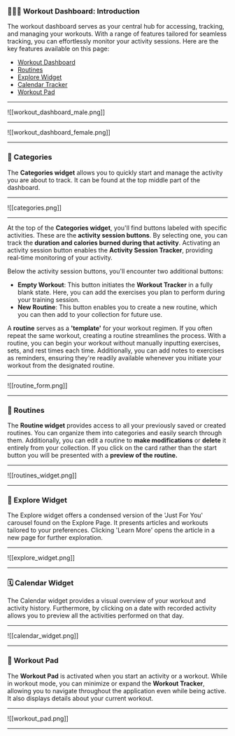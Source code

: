 ### 💁🏻‍♂️ Workout Dashboard: Introduction
The workout dashboard serves as your central hub for accessing, tracking, and managing your workouts. With a range of features tailored for seamless tracking, you can effortlessly monitor your activity sessions. Here are the key features available on this page:
- [Workout Dashboard](Workout%20Dashboard#👟%20Categories) 
- [Routines](Workout%20Dashboard#🔁%20Routines)
- [Explore Widget](Workout%20Dashboard#🧭%20Explore%20Widget)
- [Calendar Tracker](Workout%20Dashboard#🗓️%20Calendar%20Widget)
- [Workout Pad](Workout%20Dashboard#🥏%20Workout%20Pad)
___
![[workout_dashboard_male.png]]
___
![[workout_dashboard_female.png]]
___
### 👟 Categories 
The **Categories widget** allows you to quickly start and manage the activity you are about to track. It can be found at the top middle part of the dashboard.
___
![[categories.png]]
___
At the top of the **Categories widget**, you'll find buttons labeled with specific activities. These are the **activity session buttons**. By selecting one, you can track the **duration and calories burned during that activity**. Activating an activity session button enables the **Activity Session Tracker**, providing real-time monitoring of your activity.

Below the activity session buttons, you'll encounter two additional buttons:
- **Empty Workout**: This button initiates the **Workout Tracker** in a fully blank state. Here, you can add the exercises you plan to perform during your training session.
- **New Routine**: This button enables you to create a new routine, which you can then add to your collection for future use.

A **routine** serves as a **'template'** for your workout regimen. If you often repeat the same workout, creating a routine streamlines the process. With a routine, you can begin your workout without manually inputting exercises, sets, and rest times each time. Additionally, you can add notes to exercises as reminders, ensuring they're readily available whenever you initiate your workout from the designated routine.
___
![[routine_form.png]]
___
### 🔁 Routines
The **Routine widget** provides access to all your previously saved or created routines. You can organize them into categories and easily search through them. Additionally, you can edit a routine to **make modifications** or **delete** it entirely from your collection. If you click on the card rather than the start button you will be presented with a **preview of the routine.** 
___
![[routines_widget.png]]
___
### 🧭 Explore Widget
The Explore widget offers a condensed version of the 'Just For You' carousel found on the Explore Page. It presents articles and workouts tailored to your preferences. Clicking 'Learn More' opens the article in a new page for further exploration.
___
![[explore_widget.png]]
___
### 🗓️ Calendar Widget
The Calendar widget provides a visual overview of your workout and activity history. Furthermore, by clicking on a date with recorded activity allows you to preview all the activities performed on that day.
___
![[calendar_widget.png]]
___
### 🥏 Workout Pad
The **Workout Pad** is activated when you start an activity or a workout. While in workout mode, you can minimize or expand the **Workout Tracker**, allowing you to navigate throughout the application even while being active. It also displays details about your current workout.
___
![[workout_pad.png]]
___